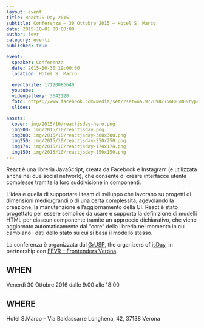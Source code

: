 ```yaml
---
layout: event
title: ReactJS Day 2015
subtitle: Conferenza – 30 Ottobre 2015 – Hotel S. Marco
date: 2015-10-01 00:00:00
author: fevr
category: eventi
published: true

event:
  speaker: Conferenza
  date: 2015-10-30 19:00:00
  location: Hotel S. Marco

  eventbrite: 17120086640
  youtube:
  videogallery: 3642120
  foto: https://www.facebook.com/media/set/?set=oa.977098275688680&type=1
  slides:

assets:
  cover: img/2015/10/reactjsday-hero.png
  img500: img/2015/10/reactjsday.png
  img300: img/2015/10/reactjsday-300x300.png
  img250: img/2015/10/reactjsday-250x250.png
  img174: img/2015/10/reactjsday-174x174.png
  img150: img/2015/10/reactjsday-150x150.png
---
```


React è una libreria JavaScript, creata da Facebook e Instagram (e utilizzata anche nei due social network),
che consente di creare interfacce utente complesse tramite la loro suddivisione in componenti.

L’idea è quella di supportare i team di sviluppo che lavorano su progetti di dimensioni medio/grandi o di una
certa complessità, agevolando la creazione, la manutenzione e l’aggiornamento della UI. React è stato progettato
per essere semplice da usare e supporta la definizione di modelli HTML per ciascun componente tramite un
approccio dichiarativo, che viene aggiornato automaticamente dal “core” della libreria nel momento in cui
cambiano i dati dello stato su cui si basa il modello stesso.

La conferenza è organizzata dal [GrUSP](http://www.grusp.org/), the organizers of [jsDay](http://jsday.it/),
in partnership con [FEVR – Frontenders Verona](http://www.fevr.it/).


## WHEN
Venerdì 30 Ottobre 2016 dalle 9:00 alle 18:00

## WHERE
Hotel S.Marco – Via Baldassarre Longhena, 42, 37138 Verona